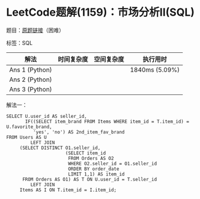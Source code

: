 # LeetCode题解(1159)：市场分析II(SQL)

题目：[原题链接](https://leetcode-cn.com/problems/market-analysis-ii/)（困难）

标签：SQL

| 解法           | 时间复杂度 | 空间复杂度 | 执行用时       |
| -------------- | ---------- | ---------- | -------------- |
| Ans 1 (Python) |            |            | 1840ms (5.09%) |
| Ans 2 (Python) |            |            |                |
| Ans 3 (Python) |            |            |                |

解法一：

```mysql
SELECT U.user_id AS seller_id,
       IF((SELECT item_brand FROM Items WHERE item_id = T.item_id) = U.favorite_brand,
          'yes', 'no') AS 2nd_item_fav_brand
FROM Users AS U
         LEFT JOIN
     (SELECT DISTINCT O1.seller_id,
                      (SELECT item_id
                       FROM Orders AS O2
                       WHERE O2.seller_id = O1.seller_id
                       ORDER BY order_date
                       LIMIT 1,1) AS item_id
      FROM Orders AS O1) AS T ON U.user_id = T.seller_id
         LEFT JOIN
     Items AS I ON T.item_id = I.item_id;
```